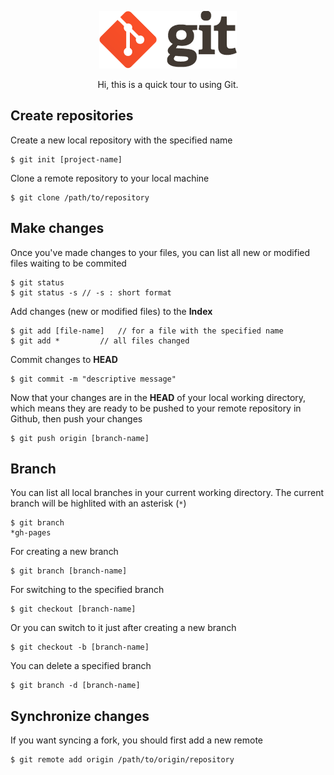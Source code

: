 <p align="center">
	<img alt="Git" src="./img/git-icon.png">
</p>
<p align="center">Hi, this is a quick tour to using Git.</p>

## Create repositories

Create a new local repository with the specified name

```
$ git init [project-name]
```

Clone a remote repository to your local machine

```
$ git clone /path/to/repository
```

## Make changes

Once you've made changes to your files, you can list all new or modified files waiting to be commited

```
$ git status 
$ git status -s	// -s : short format
```

Add changes (new or modified files) to the **Index**

```
$ git add [file-name]	// for a file with the specified name
$ git add *			// all files changed
```

Commit changes to **HEAD**

```
$ git commit -m "descriptive message"
```

Now that your changes are in the **HEAD** of your local working directory, which means they are ready to be pushed to your remote repository in Github, then push your changes 

```
$ git push origin [branch-name]
```

## Branch

You can list all local branches in your current working directory.
The current branch will be highlited with an asterisk (`*`)

```
$ git branch
*gh-pages
```

For creating a new branch

```
$ git branch [branch-name]
```

For switching to the specified branch 

```
$ git checkout [branch-name]
```

Or you can switch to it just after creating a new branch

```
$ git checkout -b [branch-name]
```

You can delete a specified branch

```
$ git branch -d [branch-name]
```

## Synchronize changes

If you want syncing a fork, you should first add a new remote

```
$ git remote add origin /path/to/origin/repository
```






